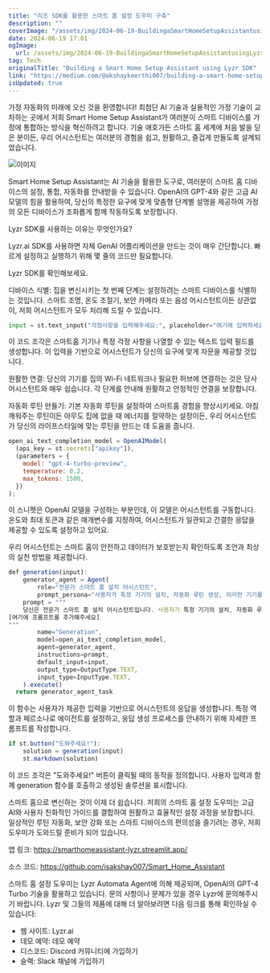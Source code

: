 ```yaml
---
title: "리즈 SDK를 활용한 스마트 홈 설정 도우미 구축"
description: ""
coverImage: "/assets/img/2024-06-19-BuildingaSmartHomeSetupAssistantusingLyzrSDK_0.png"
date: 2024-06-19 17:01
ogImage:
  url: /assets/img/2024-06-19-BuildingaSmartHomeSetupAssistantusingLyzrSDK_0.png
tag: Tech
originalTitle: "Building a Smart Home Setup Assistant using Lyzr SDK"
link: "https://medium.com/@akshaykeerthi007/building-a-smart-home-setup-assistant-using-lyzr-sdk-fb6a7ec657ab"
isUpdated: true
---
```


가정 자동화의 미래에 오신 것을 환영합니다! 최첨단 AI 기술과 실용적인 가정 기술이 교차하는 곳에서 저희 Smart Home Setup Assistant가 여러분이 스마트 디바이스를 가정에 통합하는 방식을 혁신하려고 합니다. 기술 애호가든 스마트 홈 세계에 처음 발을 딛은 분이든, 우리 어시스턴트는 여러분의 경험을 쉽고, 원활하고, 즐겁게 만들도록 설계되었습니다.

![이미지](/assets/img/2024-06-19-BuildingaSmartHomeSetupAssistantusingLyzrSDK_0.png)

Smart Home Setup Assistant는 AI 기술을 활용한 도구로, 여러분이 스마트 홈 디바이스의 설정, 통합, 자동화를 안내받을 수 있습니다. OpenAI의 GPT-4와 같은 고급 AI 모델의 힘을 활용하여, 당신의 특정한 요구에 맞게 맞춤형 단계별 설명을 제공하여 가정의 모든 디바이스가 조화롭게 함께 작동하도록 보장합니다.

Lyzr SDK를 사용하는 이유는 무엇인가요?

<!-- cozy-coder - 수평 -->

<ins class="adsbygoogle"
     style="display:block"
     data-ad-client="ca-pub-4877378276818686"
     data-ad-slot="1107185301"
     data-ad-format="auto"
     data-full-width-responsive="true"></ins>

<script>
     (adsbygoogle = window.adsbygoogle || []).push({});
</script>

Lyzr.ai SDK를 사용하면 자체 GenAI 어플리케이션을 만드는 것이 매우 간단합니다. 빠르게 설정하고 실행하기 위해 몇 줄의 코드만 필요합니다.

Lyzr SDK를 확인해보세요.

디바이스 식별: 집을 변신시키는 첫 번째 단계는 설정하려는 스마트 디바이스를 식별하는 것입니다. 스마트 조명, 온도 조절기, 보안 카메라 또는 음성 어시스턴트이든 상관없이, 저희 어시스턴트가 모두 처리해 드릴 수 있습니다.

```python
input = st.text_input("걱정사항을 입력해주세요:", placeholder="여기에 입력하세요")
```

<!-- cozy-coder - 수평 -->

<ins class="adsbygoogle"
     style="display:block"
     data-ad-client="ca-pub-4877378276818686"
     data-ad-slot="1107185301"
     data-ad-format="auto"
     data-full-width-responsive="true"></ins>

<script>
     (adsbygoogle = window.adsbygoogle || []).push({});
</script>

이 코드 조각은 스마트홈 기기나 특정 걱정 사항을 나열할 수 있는 텍스트 입력 필드를 생성합니다. 이 입력을 기반으로 어시스턴트가 당신의 요구에 맞게 자문을 제공할 것입니다.

원활한 연결: 당신의 기기를 집의 Wi-Fi 네트워크나 필요한 허브에 연결하는 것은 당사 어시스턴트와 매우 쉽습니다. 각 단계를 안내해 원활하고 안정적인 연결을 보장합니다.

자동화 루틴 만들기: 기본 자동화 루틴을 설정하여 스마트홈 경험을 향상시키세요. 아침 깨워주는 루틴이든 아무도 집에 없을 때 에너지를 절약하는 설정이든, 우리 어시스턴트가 당신의 라이프스타일에 맞는 루틴을 만드는 데 도움을 줍니다.

```js
open_ai_text_completion_model = OpenAIModel(
  (api_key = st.secrets["apikey"]),
  (parameters = {
    model: "gpt-4-turbo-preview",
    temperature: 0.2,
    max_tokens: 1500,
  })
);
```

<!-- cozy-coder - 수평 -->

<ins class="adsbygoogle"
     style="display:block"
     data-ad-client="ca-pub-4877378276818686"
     data-ad-slot="1107185301"
     data-ad-format="auto"
     data-full-width-responsive="true"></ins>

<script>
     (adsbygoogle = window.adsbygoogle || []).push({});
</script>

이 스니펫은 OpenAI 모델을 구성하는 부분인데, 이 모델은 어시스턴트를 구동합니다. 온도와 최대 토큰과 같은 매개변수를 지정하여, 어시스턴트가 일관되고 간결한 응답을 제공할 수 있도록 설정하고 있어요.

우리 어시스턴트는 스마트 홈이 안전하고 데이터가 보호받는지 확인하도록 조언과 최상의 실천 방법을 제공합니다.

```js
def generation(input):
    generator_agent = Agent(
        role="전문가 스마트 홈 설치 어시스턴트",
        prompt_persona="사용자가 특정 기기의 설치, 자동화 루틴 생성, 이러한 기기를 원활하게 통합하는 과정을 안내하는 것이 당신의 임무입니다.")
    prompt = """
    당신은 전문가 스마트 홈 설치 어시스턴트입니다. 사용자가 특정 기기의 설치, 자동화 루틴 생성 및 이러한 기기를 완벽하게 통합하는 과정을 안내하는 것이 당신의 임무입니다.
[여기에 프롬프트를 추가해주세요]
"""
        name="Generation",
        model=open_ai_text_completion_model,
        agent=generator_agent,
        instructions=prompt,
        default_input=input,
        output_type=OutputType.TEXT,
        input_type=InputType.TEXT,
    ).execute()
  return generator_agent_task
```

이 함수는 사용자가 제공한 입력을 기반으로 어시스턴트의 응답을 생성합니다. 특정 역할과 페르소나로 에이전트를 설정하고, 응답 생성 프로세스를 안내하기 위해 자세한 프롬프트를 작성합니다.

<!-- cozy-coder - 수평 -->

<ins class="adsbygoogle"
     style="display:block"
     data-ad-client="ca-pub-4877378276818686"
     data-ad-slot="1107185301"
     data-ad-format="auto"
     data-full-width-responsive="true"></ins>

<script>
     (adsbygoogle = window.adsbygoogle || []).push({});
</script>

```js
if st.button("도와주세요!"):
    solution = generation(input)
    st.markdown(solution)
```

이 코드 조각은 "도와주세요!" 버튼이 클릭될 때의 동작을 정의합니다. 사용자 입력과 함께 generation 함수를 호출하고 생성된 솔루션을 표시합니다.

스마트 홈으로 변신하는 것이 이제 더 쉽습니다. 저희의 스마트 홈 설정 도우미는 고급 AI와 사용자 친화적인 가이드를 결합하여 원활하고 효율적인 설정 과정을 보장합니다. 일상적인 루틴 자동화, 보안 강화 또는 스마트 디바이스의 편의성을 즐기려는 경우, 저희 도우미가 도와드릴 준비가 되어 있습니다.

앱 링크: https://smarthomeassistant-lyzr.streamlit.app/

<!-- cozy-coder - 수평 -->

<ins class="adsbygoogle"
     style="display:block"
     data-ad-client="ca-pub-4877378276818686"
     data-ad-slot="1107185301"
     data-ad-format="auto"
     data-full-width-responsive="true"></ins>

<script>
     (adsbygoogle = window.adsbygoogle || []).push({});
</script>

소스 코드: https://github.com/isakshay007/Smart_Home_Assistant

스마트 홈 설정 도우미는 Lyzr Automata Agent에 의해 제공되며, OpenAI의 GPT-4 Turbo 기술을 활용하고 있습니다. 문의 사항이나 문제가 있을 경우 Lyzr에 문의해주시기 바랍니다. Lyzr 및 그들의 제품에 대해 더 알아보려면 다음 링크를 통해 확인하실 수 있습니다:

- 웹 사이트: Lyzr.ai
- 데모 예약: 데모 예약
- 디스코드: Discord 커뮤니티에 가입하기
- 슬랙: Slack 채널에 가입하기

